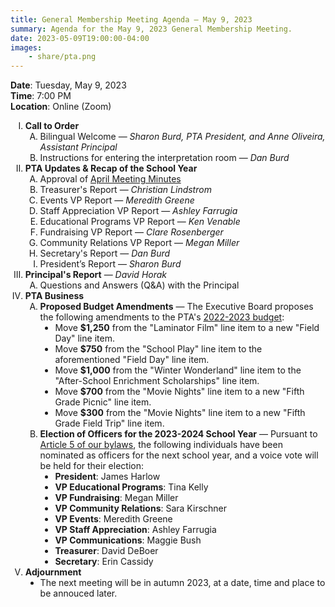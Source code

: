 ```yaml
---
title: General Membership Meeting Agenda — May 9, 2023
summary: Agenda for the May 9, 2023 General Membership Meeting.
date: 2023-05-09T19:00:00-04:00
images:
    - share/pta.png
---
```


<style type="text/css">
    ol { list-style-type: upper-roman; }
    ol ol { list-style-type: upper-alpha; }
    ol ol ol { list-style-type: decimal; }
    ol ol ol ol { list-style-type: lower-alpha; }
    ul { list-style-type: disc; }
</style>

**Date**: Tuesday, May 9, 2023  
**Time**: 7:00 PM  
**Location**: Online (Zoom)

1. **Call to Order**
    1. Bilingual Welcome — *Sharon Burd, PTA President, and Anne Oliveira, Assistant Principal*
    1. Instructions for entering the interpretation room — *Dan Burd*
1. **PTA Updates & Recap of the School Year**
    1. Approval of [April Meeting Minutes](/minutes/2023-04-11)
    1. Treasurer's Report — *Christian Lindstrom*
    1. Events VP Report — *Meredith Greene*
    1. Staff Appreciation VP Report — *Ashley Farrugia*
    1. Educational Programs VP Report — *Ken Venable*
    1. Fundraising VP Report — *Clare Rosenberger*
    1. Community Relations VP Report — *Megan Miller*
    1. Secretary's Report — *Dan Burd*
    1. President’s Report — *Sharon Burd*
1. **Principal's Report** — *David Horak*
    1. Questions and Answers (Q&A) with the Principal
1. **PTA Business**
    1. **Proposed Budget Amendments** — The Executive Board proposes the following amendments to the PTA's [2022-2023 budget](/budget):
        - Move **$1,250** from the "Laminator Film" line item to a new "Field Day" line item.
        - Move **$750** from the "School Play" line item to the aforementioned "Field Day" line item.
        - Move **$1,000** from the "Winter Wonderland" line item to the "After-School Enrichment Scholarships" line item.
        - Move **$700** from the "Movie Nights" line item to a new "Fifth Grade Picnic" line item.
        - Move **$300** from the "Movie Nights" line item to a new "Fifth Grade Field Trip" line item.
    1. **Election of Officers for the 2023-2024 School Year** — Pursuant to [Article 5 of our bylaws](/bylaws/#article-5-officers-and-their-election), the following individuals have been nominated as officers for the next school year, and a voice vote will be held for their election:
        - **President**: James Harlow
        - **VP Educational Programs**: Tina Kelly
        - **VP Fundraising**: Megan Miller
        - **VP Community Relations**: Sara Kirschner
        - **VP Events**: Meredith Greene
        - **VP Staff Appreciation**: Ashley Farrugia
        - **VP Communications**: Maggie Bush
        - **Treasurer**: David DeBoer
        - **Secretary**: Erin Cassidy
1. **Adjournment**
	- The next meeting will be in autumn 2023, at a date, time and place to be annouced later.